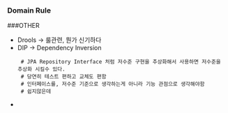 ### Domain Rule


###OTHER

 - Drools -> 룰관련, 뭔가 신기하다
 - DIP -> Dependency Inversion
   ```
    # JPA Repository Interface 처럼 저수준 구현을 추상화해서 사용하면 저수준을 추상화 시킬수 있다. 
    # 당연히 테스트 편하고 교체도 편함
    # 인터페이스를, 저수준 기준으로 생각하는게 아니라 기능 관점으로 생각해야함
    # 쉽지않은데
   ```
 - 